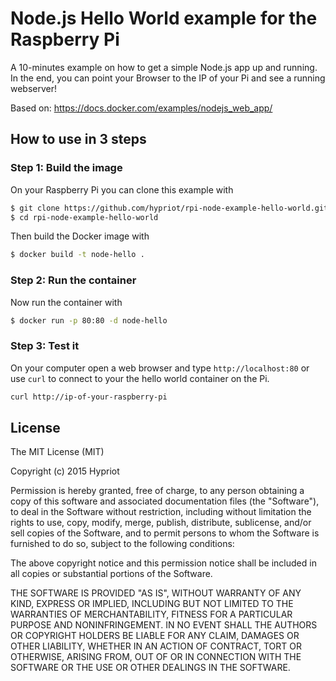 # Node.js Hello World example for the Raspberry Pi

A 10-minutes example on how to get a simple Node.js app up and running.
In the end, you can point your Browser to the IP of your Pi and see a running webserver!

Based on: https://docs.docker.com/examples/nodejs_web_app/

## How to use in 3 steps
### Step 1: Build the image

On your Raspberry Pi you can clone this example with

```bash
$ git clone https://github.com/hypriot/rpi-node-example-hello-world.git
$ cd rpi-node-example-hello-world
```

Then build the Docker image with

```bash
$ docker build -t node-hello .
```

### Step 2: Run the container

Now run the container with

```bash
$ docker run -p 80:80 -d node-hello
```

### Step 3: Test it

On your computer open a web browser and type `http://localhost:80` or use `curl` to connect to your the hello world container on the Pi.

```bash
curl http://ip-of-your-raspberry-pi
```

## License

The MIT License (MIT)

Copyright (c) 2015 Hypriot

Permission is hereby granted, free of charge, to any person obtaining a copy
of this software and associated documentation files (the "Software"), to deal
in the Software without restriction, including without limitation the rights
to use, copy, modify, merge, publish, distribute, sublicense, and/or sell
copies of the Software, and to permit persons to whom the Software is
furnished to do so, subject to the following conditions:

The above copyright notice and this permission notice shall be included in all
copies or substantial portions of the Software.

THE SOFTWARE IS PROVIDED "AS IS", WITHOUT WARRANTY OF ANY KIND, EXPRESS OR
IMPLIED, INCLUDING BUT NOT LIMITED TO THE WARRANTIES OF MERCHANTABILITY,
FITNESS FOR A PARTICULAR PURPOSE AND NONINFRINGEMENT. IN NO EVENT SHALL THE
AUTHORS OR COPYRIGHT HOLDERS BE LIABLE FOR ANY CLAIM, DAMAGES OR OTHER
LIABILITY, WHETHER IN AN ACTION OF CONTRACT, TORT OR OTHERWISE, ARISING FROM,
OUT OF OR IN CONNECTION WITH THE SOFTWARE OR THE USE OR OTHER DEALINGS IN THE
SOFTWARE.
